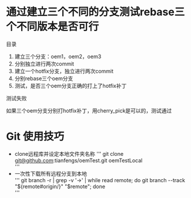 # 通过建立三个不同的分支测试rebase三个不同版本是否可行

目录

1. 建立三个分支：oem1，oem2，oem3
2. 分别独立进行两次commit
3. 建立一个hotfix分支，独立进行两次commit
4. 分别rebase三个oem分支
5. 测试，是否三个oem分支正确的打上了hotfix补丁

测试失败

如果三个oem分支分别打hotfix补丁，用cherry_pick是可以的，测试通过


# Git 使用技巧
* clone远程库并设定本地文件夹名称 
''' 
git clone git@github.com:tianfengs/oemTest.git oemTestLocal  
'''
* 一次性下载所有远程分支到本地  
'''
git branch -r | grep -v '\->' | while read remote; do git branch --track "${remote#origin/}" "$remote"; done  
'''
